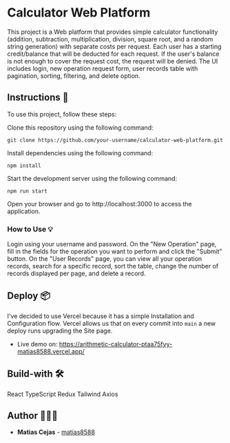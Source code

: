 # Calculator Web Platform
This project is a Web platform that provides simple calculator functionality (addition, subtraction, multiplication, division, square root, and a random string generation) with separate costs per request. Each user has a starting credit/balance that will be deducted for each request. If the user's balance is not enough to cover the request cost, the request will be denied. The UI includes login, new operation request form, user records table with pagination, sorting, filtering, and delete option.

## Instructions 🚀

To use this project, follow these steps:

Clone this repository using the following command:

```
git clone https://github.com/your-username/calculator-web-platform.git
```

Install dependencies using the following command:

```
npm install
```

Start the development server using the following command:

```
npm run start
```
Open your browser and go to http://localhost:3000 to access the application.

### How to Use 💡
Login using your username and password.
On the "New Operation" page, fill in the fields for the operation you want to perform and click the "Submit" button.
On the "User Records" page, you can view all your operation records, search for a specific record, sort the table, change the number of records displayed per page, and delete a record.

## Deploy 📦
I've decided to use Vercel because it has a simple Installation and Configuration flow. Vercel allows us that on every commit into `main` a new deploy runs upgrading the Site page.

- Live demo on: <https://arithmetic-calculator-ptaa75fvy-matias8588.vercel.app/>

## Build-with 🛠️
React
TypeScript
Redux
Tailwind
Axios

## Author 👨🏻‍💻

- **Matias Cejas** - [matias8588](https://github.com/matias8588)